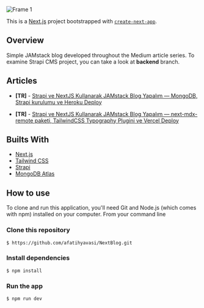 ![Frame 1](https://user-images.githubusercontent.com/22716658/121964117-b49c3000-cd73-11eb-8c81-6faa85e34f2a.jpeg)

This is a [Next.js](https://nextjs.org/) project bootstrapped with [`create-next-app`](https://github.com/vercel/next.js/tree/canary/packages/create-next-app).


## Overview

Simple JAMstack blog developed throughout the Medium article series. To examine Strapi CMS project, you can take a look at **backend** branch.

## Articles

 - **[TR]** - [Strapi ve NextJS Kullanarak JAMstack Blog Yapalım — MongoDB, Strapi kurulumu ve Heroku Deploy](https://afatihyavasi.medium.com/strapi-ve-nextjs-kullanarak-jamstack-blog-yapal%C4%B1m-mongodb-strapi-kurulumu-ve-heroku-deploy-341a2e92eea0)

 - **[TR]** - [Strapi ve NextJS Kullanarak JAMstack Blog Yapalım — next-mdx-remote paketi, TailwindCSS Typography Plugini ve Vercel Deploy](https://afatihyavasi.medium.com/strapi-ve-nextjs-kullanarak-jamstack-blog-yapal%C4%B1m-next-mdx-remote-paketi-tailwindcss-typography-714418ef1369)


## Builts With

 - [Next.js](https://nextjs.org/)
 - [Tailwind CSS](https://tailwindcss.com/)
 - [Strapi](https://strapi.io/)
 - [MongoDB Atlas](https://www.mongodb.com/)


## How to use

To clone and run this application, you'll need Git and Node.js (which comes with npm) installed on your computer. From your command line

### Clone this repository

`$ https://github.com/afatihyavasi/NextBlog.git`

### Install dependencies

`$ npm install`

### Run the app

`$ npm run dev`
